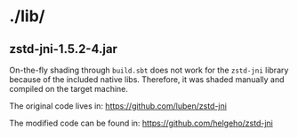 # ./lib/

## zstd-jni-1.5.2-4.jar

On-the-fly shading through `build.sbt` does not work for the `zstd-jni` library because of the included native libs.
Therefore, it was shaded manually and compiled on the target machine.

The original code lives in: https://github.com/luben/zstd-jni

The modified code can be found in: https://github.com/helgeho/zstd-jni